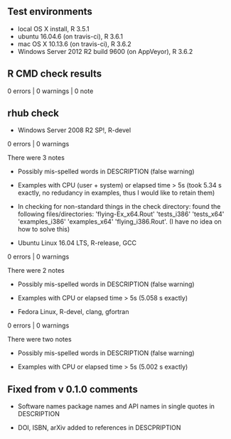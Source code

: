 ## Test environments
* local OS X install, R 3.5.1
* ubuntu 16.04.6 (on travis-ci), R 3.6.1
* mac OS X 10.13.6 (on travis-ci), R 3.6.2
* Windows Server 2012 R2 build 9600 (on AppVeyor), R 3.6.2 

## R CMD check results

0 errors | 0 warnings | 0 note


## rhub check

* Windows Server 2008 R2 SP!, R-devel

0 errors | 0 warnings 

There were 3 notes

- Possibly mis-spelled words in DESCRIPTION (false warning)

- Examples with CPU (user + system) or elapsed time > 5s (took  5.34 s exactly,
no redudancy in examples, thus I would like to retain them)

- In checking for non-standard things in the check directory: found the following
files/directories: 'flying-Ex_x64.Rout' 'tests_i386' 'tests_x64' 'examples_i386'
'examples_x64' 'flying_i386.Rout'. (I have no idea on how to solve this)

* Ubuntu Linux 16.04 LTS, R-release, GCC

0 errors | 0 warnings

There were 2 notes

- Possibly mis-spelled words in DESCRIPTION (false warning)

- Examples with CPU or elapsed time > 5s (5.058 s exactly)

* Fedora Linux, R-devel, clang, gfortran

0 errors | 0 warnings

There were two notes

- Possibly mis-spelled words in DESCRIPTION (false warning)

- Examples with CPU or elapsed time > 5s (5.002 s exactly)

## Fixed from v 0.1.0 comments

* Software names package names and API names in single quotes in DESCRIPTION

* DOI, ISBN, arXiv added to references in DESCPRIPTION
